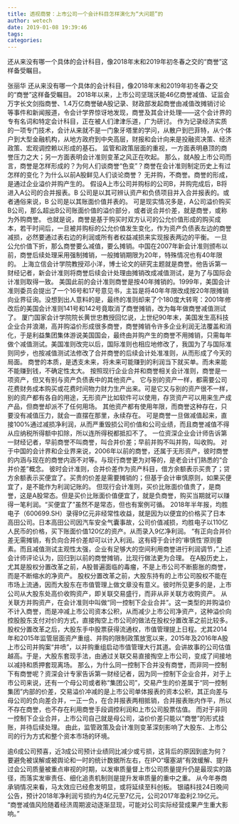 ```yaml
---
title: 透视商誉：上市公司一个会计科目怎样演化为“大问题”的
author: wetech
date: 2019-01-08 19:39:46
tags: 
categories: 
---
```

还从来没有哪一个具体的会计科目，像2018年末和2019年初冬春之交的“商誉”这样备受瞩目。
<!-- more -->
张丽华
还从来没有哪一个具体的会计科目，像2018年末和2019年初冬春之交的“商誉”这样备受瞩目。
2018年以来，上市公司坚瑞沃能46亿商誉减值、证监会万字长文剑指商誉、1.4万亿商誉破A股记录、财政部发起商誉由减值改摊销讨论等事件和新闻报道，令会计学界惊讶地发现，商誉及其会计处理——这个会计界的专有名词和特定会计科目，正在被人们津津乐道，广为研讨。
作为记录经济实质的一项专门技术，会计从来就不是一门象牙塔里的学问，从散户到巴菲特，从个体户到大型金融机构，从地方政府到中央高层，财报和会计向来是投融资决策、经济政策、宏观调控赖以形成的基石。
监管和政策层面的重视，一方面表明悬顶的商誉压力之大；另一方面表明会计准则变革之风正在吹起。
那么，就A股上市公司而言，商誉是怎样形成的？为何人们谈商誉“色变”？商誉在会计准则制定历史上有过怎样的变化？为什么以前A股鲜见人们谈论商誉？
无并购，不商誉。商誉的形成，是通过企业溢价并购产生的。
假设A上市公司并购标的公司B，并购完成后，B将进入A公司的合并报表。B 公司是以其可辨认资产和负债项目并入合并报表的。或者通俗来说，B 公司是以其账面价值并表的。
可是现实情况多是，A公司溢价购买B公司，那么超出B公司账面价值的溢价部分，或者说合并价差，就是商誉，或称为外购商誉。
也就是说，商誉是基于购买时双方认可的公允价值形成的购买成本，若干时间后，一旦被并购标的公允价值发生变化，作为资产负债表左边的商誉减损，必然要通过表右边的利润或所有者权益减损来实现报表两边的平衡。
一旦公允价值下折，那么商誉要么减值，要么摊销。中国在2007年新会计准则颁布以前，商誉后续处理采用强制摊销，一般摊销期限为20年，特殊情况也有40年限的。
上海立信会计学院教授邓小洋，博士论文的研究主题就是商誉。他告诉第一财经记者，新会计准则将商誉后续会计处理由摊销改成减值测试，是为了与国际会计准则取得一致。
美国此前的会计准则商誉是按40年摊销的。1999年，美国会计准则委员会提出了一个16号和17号意见书，主旨是将40年年限改成按20年限摊销向业界征询。没想到出人意料的是，最终的准则却来了个180度大转弯：2001年修改后的美国会计准则141号和142号竟取消了商誉摊销，改为每年做商誉减值测试了。
厦门国家会计学院院长黄世忠教授回忆说，上世纪90年末，美国发生高科技企业合并浪潮，高并购溢价形成很多商誉，商誉摊销令许多企业利润无法覆盖和消化，于是利益集团集体游说美国国会，最终由并购产生的商誉不用摊销，只需每年做个减值测试。美国准则改完以后，国际准则也相应地修改了，我国为了与国际准则同步，也按减值测试法修改了合并商誉的后续会计处准准则，从而形成了今天的局面。
商誉的本质，是透支未来，将未来可能赚到的利润当下就买单。而未来能不能赚到钱，不确定性太大。
按照现行企业合并和商誉相关会计准则，商誉是一项资产，但又有别与资产负债表中的其他资产。
它与别的资产一样，都需要公司花费财务成本购买或花费时间物力财力生产出来。可是它又与别的资产很不一样，别的资产都有各自的用途，无形资产比如软件可以使用，存货资产可以用来生产成产品，但商誉却派不了任何用场。
其他资产都有使用年限，而商誉这种存在，只要没有减值压力，就会一直摆在那里，永续存在。
可是商誉一旦做减值起来，直接100%通过减损净利润，从而严重毁损公司价值和公司业绩，而且商誉减值不得从应纳税所得额中扣除，所以连所得税都抵扣不了。
一位资深企业会计师告诉第一财经记者，早前商誉不叫商誉，叫合并价差；早前并购不叫并购，叫收购。
对于中国的会计界和企业界来说，2006年以前的商誉，还属于无形资产，彼时商誉的内涵与现在的商誉内涵不对等。与现行商誉更为对等的，是老会计们熟悉的“合并价差”概念。
彼时会计准则，合并价差作为资产科目，借方余额表示买贵了；贷方余额表示买便宜了。买贵的价差是需要摊销的；但基于会计审慎原则，如果买便宜了，是不能作为利润记账的。
但现行会计准则，买价比账面价值贵了，是商誉，这是A股常态。但是买价比账面价值便宜了，就是负商誉，购买当期就可以赚得一笔利润。“买便宜了”虽然不是常态，但也有案例可循。
2018年半年报，均胜电子（600699.SH）录得9亿元非经常性收益，就是因为以便宜的价格买了日本高田公司。日本高田公司因汽车安全气囊事故，公司价值减损，均胜电子以110亿人民币的价格，买下账面价值120亿的资产。从而录入9亿净利润。
“有正向合并价差无需摊销，有负向合并价差却可以计入利润。这有碍于会计的‘审慎性’原则要素。而且减值测试主观性太强，企业有足够大的空间利用商誉进行利润调节，”上述会计师评论认为，回归到以前的商誉摊销，比现行做法更为合理。
在A股历史上，尤其是股权分置改革之前，A股普遍面临的毒瘤，不是上市公司不断膨胀的商誉，而是不断缩水的净资产。
股权分置改革之前，大股东持有的上市公司股权不能在市场上流通，因而大股东在市值管理上做文章没有意义。彼时所见更多的是，上市公司从大股东处高价收购资产，即关联交易盛行，而非从非关联方收购资产。
从关联方并购资产，在会计准则中叫做“同一控制下企业合并”。这一类型的并购溢价不计入商誉，而是冲减上市公司资本公积，从而减少上市公司净资产，这种溢价向控股股东支付对价的方式，直接掏空上市公司的做法在股权分置改革之前比较多。
股权分置改革之后，大股东手中股票获得流通权，市值管理提上日程。尤其2014年和2015年监管层面资产重组、并购的限制政策放宽以来，2015年及2016年A股上市公司并购案“井喷”，以并购重组启动市值管理大行其道。会讲故事的公司估值越高。于是，大股东套现手法，由通过关联交易直接掏空上市公司，变成了间接地以减持和质押套现离场。
那么，为什么同一控制下合并没有商誉，而非同一控制下有商誉呢？资深会计专家告诉第一财经记者，因为同一控制下企业合并，对于上市公司来说，还有一个母公司或者称“集团公司”，交易产生的价差属于“同一控制集团”内部的价差，交易溢价冲减的是上市公司单体报表的资本公积，其正向差与母公司的负向差合并，一正一负，在合并报表两相抵销，合并报表账内作平，所以不存在商誉，也不存在利用商誉手段调控利润和上市公司股票估值。
而对于非同一控制下企业合并，上市公司自己就是母公司，溢价价差只能以“商誉”的形式挂账，并待后续处理。
由此，监管政策及会计准则变革深刻影响了大股东、上市公司的行为方式和整个资本市场的环境。
 
 
逾6成公司预喜，近3成公司预计业绩同比减少或亏损，这背后的原因到底为何？
要避免被误解或被舆论和一时的统计数据所左右，在IPO“堰塞湖”有效缓解、提升过会公司质量被重点审视的时期，以发审质量督上市公司质量提升仍是最现实的路径，而落实发审责任、细化追责机制则是提升发审质量的重中之重。
从今年券商承销情况来看，马太效应已经愈发明显，或将延续至科创板。
银禧科技24日晚间公告，预计2018年净利润亏损约为4亿元至7亿元，公司2017年盈利2.19亿元。
“商誉减值风险随着经济周期波动逐渐显现，可能对公司实际经营成果产生重大影响。”

